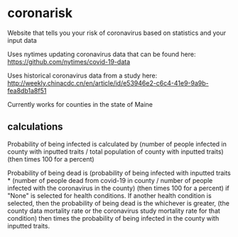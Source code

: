 # coronarisk
Website that tells you your risk of coronavirus based on statistics and your input data

Uses nytimes updating coronavirus data that can be found here: https://github.com/nytimes/covid-19-data

Uses historical coronavirus data from a study here: http://weekly.chinacdc.cn/en/article/id/e53946e2-c6c4-41e9-9a9b-fea8db1a8f51

Currently works for counties in the state of Maine

## calculations
Probability of being infected is calculated by (number of people infected in county with inputted traits / total population of county with inputted traits) (then times 100 for a percent)

Probability of being dead is (probability of being infected with inputted traits * (number of people dead from covid-19 in county / number of people infected with the coronavirus in the county) (then times 100 for a percent) if "None" is selected for health conditions.
If another health condition is selected, then the probability of being dead is the whichever is greater, (the county data mortality rate or the coronavirus study mortality rate for that condition) then times the probability of being infected in the county with inputted traits.
